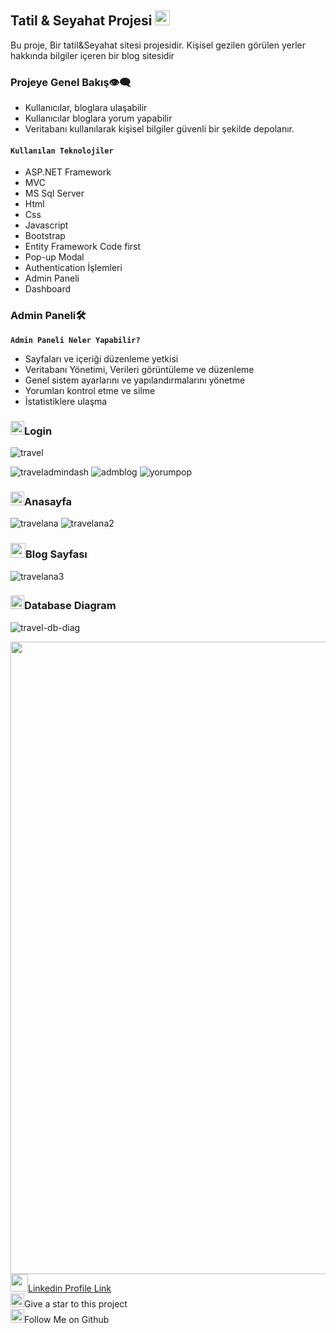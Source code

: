## Tatil & Seyahat Projesi <img src="https://user-images.githubusercontent.com/74038190/212284087-bbe7e430-757e-4901-90bf-4cd2ce3e1852.gif" width="24" height="24" />
Bu proje, Bir tatil&Seyahat sitesi projesidir. Kişisel gezilen görülen yerler hakkında bilgiler içeren bir blog sitesidir
### Projeye Genel Bakış👁️‍🗨️
- Kullanıcılar, bloglara ulaşabilir
- Kullanıcılar bloglara yorum yapabilir
- Veritabanı kullanılarak kişisel bilgiler güvenli bir şekilde depolanır.
#### **`Kullanılan Teknolojiler`**
+ ASP.NET Framework
+ MVC
+ MS Sql Server
+ Html
+ Css
+ Javascript
+ Bootstrap
+ Entity Framework Code first
+ Pop-up Modal
+ Authentication İşlemleri
+ Admin Paneli
+ Dashboard
### Admin Paneli🛠️
**`Admin Paneli Neler Yapabilir?`**
- Sayfaları ve içeriği düzenleme yetkisi
- Veritabanı Yönetimi, Verileri görüntüleme ve düzenleme
- Genel sistem ayarlarını ve yapılandırmalarını yönetme
- Yorumları kontrol etme ve silme
- İstatistiklere ulaşma

### <img width="22" height="22" src="https://github.com/Nesibe93/KidKinder/assets/125722258/109dce6f-55d0-4780-9520-f7f0bd2473de" alt="code"/>Login
![travel](https://github.com/Nesibe93/TravelTripProje/assets/125722258/e0d3bacb-d2eb-4c0c-9131-e67c65745dca)


![traveladmindash](https://github.com/Nesibe93/TravelTripProje/assets/125722258/2e7adadf-40db-45f2-b676-2b52e69411ba)
![admblog](https://github.com/Nesibe93/TravelTripProje/assets/125722258/8ae44238-32eb-4a2c-8df8-8c72cd9253f5)
![yorumpop](https://github.com/Nesibe93/TravelTripProje/assets/125722258/3cbdf5ba-d26f-4eef-a738-0a49d88eb938)


### <img width="22" height="22" src="https://img.icons8.com/external-flaticons-lineal-color-flat-icons/64/external-home-resume-flaticons-lineal-color-flat-icons.png" alt="external-home-resume-flaticons-lineal-color-flat-icons"/>Anasayfa
![travelana](https://github.com/Nesibe93/TravelTripProje/assets/125722258/d75754ae-bfaf-4905-8a07-e7e64785fb36)
![travelana2](https://github.com/Nesibe93/TravelTripProje/assets/125722258/004e1e2b-687d-40fc-910b-141aaeacde0d)
### <img width="24" height="24" src="https://github.com/Nesibe93/TravelTripProje/assets/125722258/a5b3b46c-aa97-4ec0-ab06-ff13b372e589"/>Blog Sayfası
![travelana3](https://github.com/Nesibe93/TravelTripProje/assets/125722258/4674b98b-f8bf-47af-aeab-63aae510f35f)


### <img width="22" height="22" src="https://github.com/Nesibe93/MeyawoPortfolio/assets/125722258/2f304682-903d-46db-9215-03a0f3f9a7d5"/>Database Diagram
![travel-db-diag](https://github.com/Nesibe93/TravelTripProje/assets/125722258/4c789ec8-b43f-466f-88a7-f43b8ec5e25a)




<img src="https://user-images.githubusercontent.com/74038190/212284115-f47cd8ff-2ffb-4b04-b5bf-4d1c14c0247f.gif" width="1012"><br>
<img src="https://user-images.githubusercontent.com/74038190/235294012-0a55e343-37ad-4b0f-924f-c8431d9d2483.gif" width="28" height="28"/>[Linkedin Profile Link](https://www.linkedin.com/in/nesibekosanoglu/)<br>
<img src="https://raw.githubusercontent.com/Tarikul-Islam-Anik/Microsoft-Teams-Animated-Emojis/master/Emojis/Travel%20and%20places/Star.png" width="22" height="22" />Give a star to this project<br>
<img src="https://raw.githubusercontent.com/Tarikul-Islam-Anik/Microsoft-Teams-Animated-Emojis/master/Emojis/Hand%20gestures/Folded%20Hands%20Light%20Skin%20Tone.png" width="22" height="22" />Follow Me on Github
